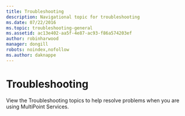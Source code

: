 ```yaml
---
title: Troubleshooting
description: Navigational topic for troubleshooting
ms.date: 07/22/2016
ms.topic: troubleshooting-general
ms.assetid: ac13e402-aa5f-4e87-ac93-f86a574203ef
author: robinharwood
manager: dongill
robots: noindex,nofollow
ms.author: daknappe
---
```

# Troubleshooting
View the Troubleshooting topics to help resolve problems when you are using MultiPoint Services.
